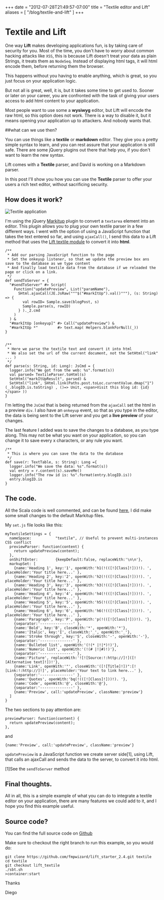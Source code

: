 +++
date = "2012-07-28T21:49:57-07:00"
title = "Textile editor and Lift"
aliases = [
	"/blog/textile-and-lift"
]
+++

[title=]: /
[category: Lift]: /
[date: 2012/07/28]: /
[tags: {lift, jQuery, textile, scala}]: /

# Textile and Lift

One way **Lift** makes developing applications fun, is by taking care of security for you. Most of the time, you don't have to worry about common hacking attacks like `XSS`, this is because Lift doesn't treat your data as plain Strings, it treats them as `NodeSeq`. Instead of displaying html tags, it will html encode them, before returning them the browser.

This happens without you having to enable anything, which is great, so you just focus on your application logic.

But not all is great, well, it is, but it takes some time to get used to. Sooner or later on your career, you are confronted with the task of giving your users access to add html content to your application.

Most people want to use some a **wysiwyg** editor, but Lift will encode the raw html, so this option does not work. There is a way to disable it, but it means opening your application up to attackers. And nobody wants that.

##what can we use then?

You can use things like a **textile** or **markdown** editor. They give you a pretty simple syntax to learn, and you can rest assure that your application is still safe. There are some jQuery plugins out there that help you, if you don't want to learn the new syntax.

Lift comes with a **Textile** parser, and David is working on a Markdown parser.

In this post I'll show you how you can use the **Textile** parser to offer your users a rich text editor, without sacrificing security.

## How does it work?

![Textile application](/images/Textile-1.jpg)

I'm using the jQuery [Markitup](http://markitup.jaysalvat.com/home/) plugin to convert a `textarea` element into an editor. This plugin allows you to plug your own textile parser in a few different ways. I went with the option of using a JavaScript function that takes the text entered so far, and using `ajaxCall()`, I send this data to a Lift method that uses the [Lift textile module](http://www.assembla.com/spaces/liftweb/wiki/Textile) to convert it into **html**.


    /**
     * Add our parsing JavaScript function to the page
     * Set the onkeyup listener, so that we update the preview box ans save to the database as we type content
     * And finally load textile data from the database if we reloaded the page or click on a link.
     */
    def sendToServer = {
      "#sendToServer" #> Script(
        Function("updatePreview", List("paramName"),
          SHtml.ajaxCall(JE.JsRaw("""$("#markItUp").val()"""), (s: String) => {
            val rowID= Sample.save(blogPost, s)
            Sample.parse(s, rowID)
          } )._2.cmd
        )
      ) &
      "#markItUp [onkeyup]" #> Call("updatePreview") &
      "#markItUp *"         #> text.map( Helpers.blankForNull(_))
    }


    /**
     * Here we parse the textile text and convert it into html
     * We also set the url of the current document, not the SetHtml("link" ... )
     */
    def parse(s: String, id: Long): JsCmd = {
      logger.info("We got from the web: %s".format(s))
      val parsed= TextileParser.toHtml(s)
      SetHtml("markItUpResult", parsed) &
      SetHtml("link", SHtml.link(Paths.post.toLoc.currentValue.dmap("1")(_.blogID.is.toString) , ()=> Unit, <span>Visit this blog id: {id}</span> ))
    }


I'm letting the `JsCmd` that is being returned from the `ajaxCall` set the html in a preview `div`.
I also have an `onkeyup` event,  so that as you type in the editor, the data is being sent to the Lift server and you get a **live preview** of your changes.

The last feature I added was to save the changes to a database, as you type along. This may not be what you want on your application, so you can change it to save every x characters, or any rule you want.

    /**
     * This is where you can save the data to the database
     */
    def save(r: TextTable, s: String): Long ={
      logger.info("We save the data: %s".format(s))
      val entry = r.content(s).saveMe()
      logger.info("The row id is: %s".format(entry.blogID.is))
      entry.blogID.is
    }

## The code.

All the Scala code is well commented, and can be found [here](https://github.com/fmpwizard/lift_starter_2.4/blob/lift_textile/src/main/scala/com/fmpwizard/snippet/Sample.scala), I did make some small changes to the default Markitup files.

My `set.js` file looks like this:

    myTextileSettings = {
      nameSpace:           "textile", // Useful to prevent multi-instances CSS conflict
      previewParser: function(content) {
        return updatePreview(content);
      },
      onShiftEnter:        {keepDefault:false, replaceWith:'\n\n'},
      markupSet: [
        {name:'Heading 1', key:'1', openWith:'h1(!(([![Class]!]))!). ', placeHolder:'Your title here...' },
        {name:'Heading 2', key:'2', openWith:'h2(!(([![Class]!]))!). ', placeHolder:'Your title here...' },
        {name:'Heading 3', key:'3', openWith:'h3(!(([![Class]!]))!). ', placeHolder:'Your title here...' },
        {name:'Heading 4', key:'4', openWith:'h4(!(([![Class]!]))!). ', placeHolder:'Your title here...' },
        {name:'Heading 5', key:'5', openWith:'h5(!(([![Class]!]))!). ', placeHolder:'Your title here...' },
        {name:'Heading 6', key:'6', openWith:'h6(!(([![Class]!]))!). ', placeHolder:'Your title here...' },
        {name:'Paragraph', key:'P', openWith:'p(!(([![Class]!]))!). '},
        {separator:'---------------' },
        {name:'Bold', key:'B', closeWith:'*', openWith:'*'},
        {name:'Italic', key:'I', closeWith:'_', openWith:'_'},
        {name:'Stroke through', key:'S', closeWith:'-', openWith:'-'},
        {separator:'---------------' },
        {name:'Bulleted list', openWith:'(!(* |!|*)!)'},
        {name:'Numeric list', openWith:'(!(# |!|#)!)'},
        {separator:'---------------' },
        {name:'Picture', replaceWith:'![![Source:!:http://]!]([![Alternative text]!])!'},
        {name:'Link', openWith:'"', closeWith:'([![Title]!])":[![Link:!:http://]!]', placeHolder:'Your text to link here...' },
        {separator:'---------------' },
        {name:'Quotes', openWith:'bq(!(([![Class]!]))!). '},
        {name:'Code', openWith:'@', closeWith:'@'},
        {separator:'---------------' },
        {name:'Preview', call:'updatePreview', className:'preview'}
      ]
    }


The two sections to pay attention are:

    previewParser: function(content) {
      return updatePreview(content);
    },
and

    {name:'Preview', call:'updatePreview', className:'preview'}

`updatePreview` is a JavaScript function we create server side[1], using Lift, that calls an ajaxCall and sends the data to the server, to convert it into html.

[1]See the `sendToServer` method



## Final thoughts.

All in all, this is a simple example of what you can do to integrate a textile editor on your application, there are many features we could add to it, and I hope you find this example useful.

## Source code?

You can find the full source code on [Github](https://github.com/fmpwizard/lift_starter_2.4/tree/lift_textile)

Make sure to checkout the right branch to run this example, so you would do:

    git clone https://github.com/fmpwizard/lift_starter_2.4.git textile
    cd textile
    git checkout lift_textile
    ./sbt.sh
    >container:start



Thanks

  Diego
